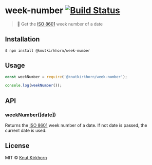 # week-number [![Build Status](https://travis-ci.org/Knutakir/week-number.svg?branch=master)](https://travis-ci.org/Knutakir/week-number)
> 📅 Get the [ISO 8601](https://en.wikipedia.org/wiki/ISO_week_date) week number of a date

## Installation
```
$ npm install @knutkirkhorn/week-number
```

## Usage
```js
const weekNumber = require('@knutkirkhorn/week-number');

console.log(weekNumber());
```

## API
### weekNumber([date])
Returns the [ISO 8601](https://en.wikipedia.org/wiki/ISO_week_date) week number of a date. If not date is passed, the current date is used.

## License
MIT © [Knut Kirkhorn](LICENSE)
